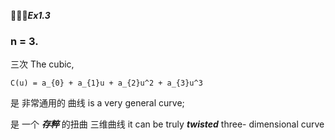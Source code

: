 🚩🚩🚩***Ex1.3***

### n = 3.

三次 The cubic,

```
C(u) = a_{0} + a_{1}u + a_{2}u^2 + a_{3}u^3
```

是 非常通用的 曲线 is a very general curve;

是 一个 ***存粹*** 的扭曲 三维曲线 it can be truly ***twisted*** three- dimensional curve

